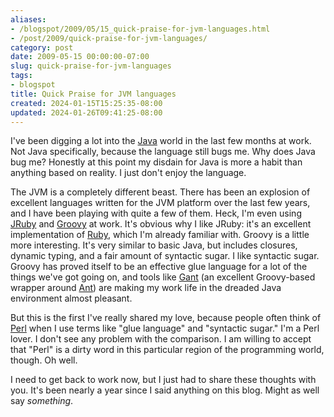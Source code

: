 ```yaml
---
aliases:
- /blogspot/2009/05/15_quick-praise-for-jvm-languages.html
- /post/2009/quick-praise-for-jvm-languages/
category: post
date: 2009-05-15 00:00:00-07:00
slug: quick-praise-for-jvm-languages
tags:
- blogspot
title: Quick Praise for JVM languages
created: 2024-01-15T15:25:35-08:00
updated: 2024-01-26T09:41:25-08:00
---
```


I've been digging a lot into the [Java](../../../card/Java.md) world in the last few months at work. Not Java specifically, because the language still bugs me. Why does Java bug me? Honestly at this point my disdain for Java is more a habit than anything based on reality. I just don't enjoy the language.

<!--more-->

The JVM is a completely different beast. There has been an explosion of excellent languages written for the JVM platform over the last few years, and I have been playing with quite a few of them. Heck, I'm even using [JRuby](http://jruby.org/) and [Groovy](http://www.groovy-lang.org/) at work. It's obvious why I like JRuby: it's an excellent implementation of [Ruby](https://www.ruby-lang.org/en/), which I'm already familiar with. Groovy is a little more interesting. It's very similar to basic Java, but includes closures, dynamic typing, and a fair amount of syntactic sugar. I like syntactic sugar. Groovy has proved itself to be an effective glue language for a lot of the things we've got going on, and tools like [Gant](https://gant.github.io/) (an excellent Groovy-based wrapper around [Ant](http://ant.apache.org/)) are making my work life in the dreaded Java environment almost pleasant.

But this is the first I've really shared my love, because people often think of [Perl](https://www.perl.org) when I use terms like "glue language" and "syntactic sugar." I'm a Perl lover. I don't see any problem with the comparison. I am willing to accept that "Perl" is a dirty word in this particular region of the programming world, though. Oh well.

I need to get back to work now, but I just had to share these thoughts with you. It's been nearly a year since I said anything on this blog. Might as well say *something*.
